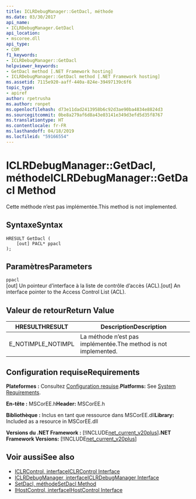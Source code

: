 ```yaml
---
title: ICLRDebugManager::GetDacl, méthode
ms.date: 03/30/2017
api_name:
- ICLRDebugManager.GetDacl
api_location:
- mscoree.dll
api_type:
- COM
f1_keywords:
- ICLRDebugManager::GetDacl
helpviewer_keywords:
- GetDacl method [.NET Framework hosting]
- ICLRDebugManager::GetDacl method [.NET Framework hosting]
ms.assetid: 7115e920-aaff-440a-824e-39497139c6f6
topic_type:
- apiref
author: rpetrusha
ms.author: ronpet
ms.openlocfilehash: d73e11dad2413958b6c92d3ae90ba4834e8824d3
ms.sourcegitcommit: 0be8a279af6d8a43e03141e349d3efd5d35f8767
ms.translationtype: HT
ms.contentlocale: fr-FR
ms.lasthandoff: 04/18/2019
ms.locfileid: "59166554"
---
```

# <a name="iclrdebugmanagergetdacl-method"></a><span data-ttu-id="1a030-102">ICLRDebugManager::GetDacl, méthode</span><span class="sxs-lookup"><span data-stu-id="1a030-102">ICLRDebugManager::GetDacl Method</span></span>
<span data-ttu-id="1a030-103">Cette méthode n’est pas implémentée.</span><span class="sxs-lookup"><span data-stu-id="1a030-103">This method is not implemented.</span></span>  
  
## <a name="syntax"></a><span data-ttu-id="1a030-104">Syntaxe</span><span class="sxs-lookup"><span data-stu-id="1a030-104">Syntax</span></span>  
  
```  
HRESULT GetDacl (  
    [out] PACL* ppacl  
);  
```  
  
## <a name="parameters"></a><span data-ttu-id="1a030-105">Paramètres</span><span class="sxs-lookup"><span data-stu-id="1a030-105">Parameters</span></span>  
 `ppacl`  
 <span data-ttu-id="1a030-106">[out] Un pointeur d’interface à la liste de contrôle d’accès (ACL).</span><span class="sxs-lookup"><span data-stu-id="1a030-106">[out] An interface pointer to the Access Control List (ACL).</span></span>  
  
## <a name="return-value"></a><span data-ttu-id="1a030-107">Valeur de retour</span><span class="sxs-lookup"><span data-stu-id="1a030-107">Return Value</span></span>  
  
|<span data-ttu-id="1a030-108">HRESULT</span><span class="sxs-lookup"><span data-stu-id="1a030-108">HRESULT</span></span>|<span data-ttu-id="1a030-109">Description</span><span class="sxs-lookup"><span data-stu-id="1a030-109">Description</span></span>|  
|-------------|-----------------|  
|<span data-ttu-id="1a030-110">E_NOTIMPL</span><span class="sxs-lookup"><span data-stu-id="1a030-110">E_NOTIMPL</span></span>|<span data-ttu-id="1a030-111">La méthode n’est pas implémentée.</span><span class="sxs-lookup"><span data-stu-id="1a030-111">The method is not implemented.</span></span>|  
  
## <a name="requirements"></a><span data-ttu-id="1a030-112">Configuration requise</span><span class="sxs-lookup"><span data-stu-id="1a030-112">Requirements</span></span>  
 <span data-ttu-id="1a030-113">**Plateformes :** Consultez [Configuration requise](../../../../docs/framework/get-started/system-requirements.md).</span><span class="sxs-lookup"><span data-stu-id="1a030-113">**Platforms:** See [System Requirements](../../../../docs/framework/get-started/system-requirements.md).</span></span>  
  
 <span data-ttu-id="1a030-114">**En-tête :** MSCorEE.h</span><span class="sxs-lookup"><span data-stu-id="1a030-114">**Header:** MSCorEE.h</span></span>  
  
 <span data-ttu-id="1a030-115">**Bibliothèque :** Inclus en tant que ressource dans MSCorEE.dll</span><span class="sxs-lookup"><span data-stu-id="1a030-115">**Library:** Included as a resource in MSCorEE.dll</span></span>  
  
 <span data-ttu-id="1a030-116">**Versions du .NET Framework :** [!INCLUDE[net_current_v20plus](../../../../includes/net-current-v20plus-md.md)]</span><span class="sxs-lookup"><span data-stu-id="1a030-116">**.NET Framework Versions:** [!INCLUDE[net_current_v20plus](../../../../includes/net-current-v20plus-md.md)]</span></span>  
  
## <a name="see-also"></a><span data-ttu-id="1a030-117">Voir aussi</span><span class="sxs-lookup"><span data-stu-id="1a030-117">See also</span></span>

- [<span data-ttu-id="1a030-118">ICLRControl, interface</span><span class="sxs-lookup"><span data-stu-id="1a030-118">ICLRControl Interface</span></span>](../../../../docs/framework/unmanaged-api/hosting/iclrcontrol-interface.md)
- [<span data-ttu-id="1a030-119">ICLRDebugManager, interface</span><span class="sxs-lookup"><span data-stu-id="1a030-119">ICLRDebugManager Interface</span></span>](../../../../docs/framework/unmanaged-api/hosting/iclrdebugmanager-interface.md)
- [<span data-ttu-id="1a030-120">SetDacl, méthode</span><span class="sxs-lookup"><span data-stu-id="1a030-120">SetDacl Method</span></span>](../../../../docs/framework/unmanaged-api/hosting/iclrdebugmanager-setdacl-method.md)
- [<span data-ttu-id="1a030-121">IHostControl, interface</span><span class="sxs-lookup"><span data-stu-id="1a030-121">IHostControl Interface</span></span>](../../../../docs/framework/unmanaged-api/hosting/ihostcontrol-interface.md)
